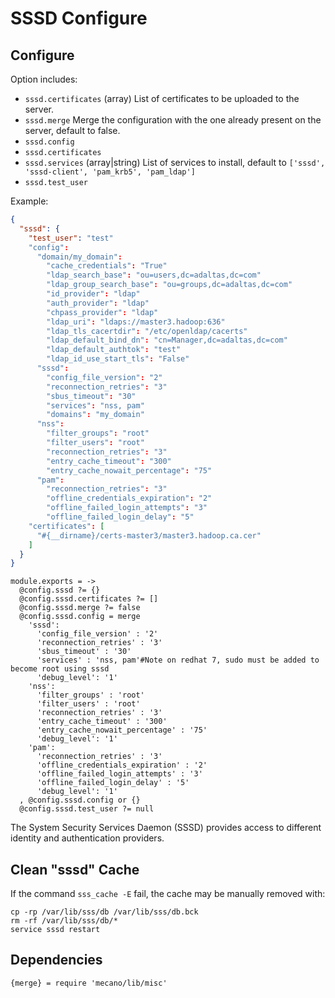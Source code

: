 
# SSSD Configure

## Configure

Option includes:

*   `sssd.certificates` (array)
    List of certificates to be uploaded to the server.
*   `sssd.merge`
    Merge the configuration with the one already present on the server, default
    to false.
*   `sssd.config`
*   `sssd.certificates`
*   `sssd.services` (array|string)
    List of services to install, default to `['sssd', 'sssd-client', 'pam_krb5', 'pam_ldap']`
*   `sssd.test_user`

Example:

```json
{
  "sssd": {
    "test_user": "test"
    "config":
      "domain/my_domain":
        "cache_credentials": "True"
        "ldap_search_base": "ou=users,dc=adaltas,dc=com"
        "ldap_group_search_base": "ou=groups,dc=adaltas,dc=com"
        "id_provider": "ldap"
        "auth_provider": "ldap"
        "chpass_provider": "ldap"
        "ldap_uri": "ldaps://master3.hadoop:636"
        "ldap_tls_cacertdir": "/etc/openldap/cacerts"
        "ldap_default_bind_dn": "cn=Manager,dc=adaltas,dc=com"
        "ldap_default_authtok": "test"
        "ldap_id_use_start_tls": "False"
      "sssd":
        "config_file_version": "2"
        "reconnection_retries": "3"
        "sbus_timeout": "30"
        "services": "nss, pam"
        "domains": "my_domain"
      "nss":
        "filter_groups": "root"
        "filter_users": "root"
        "reconnection_retries": "3"
        "entry_cache_timeout": "300"
        "entry_cache_nowait_percentage": "75"
      "pam":
        "reconnection_retries": "3"
        "offline_credentials_expiration": "2"
        "offline_failed_login_attempts": "3"
        "offline_failed_login_delay": "5"
    "certificates": [
      "#{__dirname}/certs-master3/master3.hadoop.ca.cer"
    ]
  }
}
```

    module.exports = ->
      @config.sssd ?= {}
      @config.sssd.certificates ?= []
      @config.sssd.merge ?= false
      @config.sssd.config = merge
        'sssd':
          'config_file_version' : '2'
          'reconnection_retries' : '3'
          'sbus_timeout' : '30'
          'services' : 'nss, pam'#Note on redhat 7, sudo must be added to become root using sssd
          'debug_level': '1'
        'nss':
          'filter_groups' : 'root'
          'filter_users' : 'root'
          'reconnection_retries' : '3'
          'entry_cache_timeout' : '300'
          'entry_cache_nowait_percentage' : '75'
          'debug_level': '1'
        'pam':
          'reconnection_retries' : '3'
          'offline_credentials_expiration' : '2'
          'offline_failed_login_attempts' : '3'
          'offline_failed_login_delay' : '5'
          'debug_level': '1'
      , @config.sssd.config or {}
      @config.sssd.test_user ?= null

The System Security Services Daemon (SSSD) provides access to different
identity and authentication providers.
      
      

## Clean "sssd" Cache

If the command `sss_cache -E` fail, the cache may be manually removed with:

```
cp -rp /var/lib/sss/db /var/lib/sss/db.bck
rm -rf /var/lib/sss/db/*
service sssd restart
```

## Dependencies

    {merge} = require 'mecano/lib/misc'
